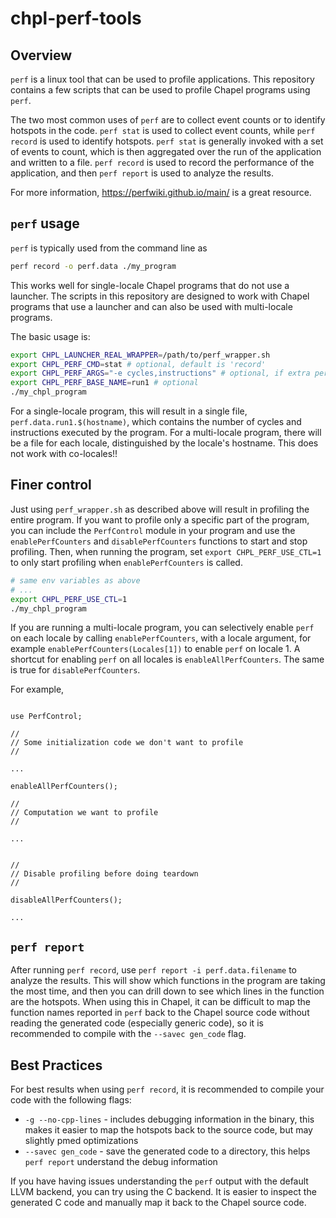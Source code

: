 # chpl-perf-tools

## Overview

`perf` is a linux tool that can be used to profile applications. This repository contains a few scripts that can be used to profile Chapel programs using `perf`.

The two most common uses of `perf` are to collect event counts or to identify hotspots in the code. `perf stat` is used to collect event counts, while `perf record` is used to identify hotspots. `perf stat` is generally invoked with a set of events to count, which is then aggregated over the run of the application and written to a file. `perf record` is used to record the performance of the application, and then `perf report` is used to analyze the results.

For more information, <https://perfwiki.github.io/main/> is a great resource.

## `perf` usage

`perf` is typically used from the command line as

```bash
perf record -o perf.data ./my_program
```

This works well for single-locale Chapel programs that do not use a launcher. The scripts in this repository are designed to work with Chapel programs that use a launcher and can also be used with multi-locale programs.

The basic usage is:

```bash
export CHPL_LAUNCHER_REAL_WRAPPER=/path/to/perf_wrapper.sh
export CHPL_PERF_CMD=stat # optional, default is 'record'
export CHPL_PERF_ARGS="-e cycles,instructions" # optional, if extra perf args are needed
export CHPL_PERF_BASE_NAME=run1 # optional
./my_chpl_program
```

For a single-locale program, this will result in a single file, `perf.data.run1.$(hostname)`, which contains the number of cycles and instructions executed by the program. For a multi-locale program, there will be a file for each locale, distinguished by the locale's hostname. This does not work with co-locales!!

## Finer control

Just using `perf_wrapper.sh` as described above will result in profiling the entire program. If you want to profile only a specific part of the program, you can include the `PerfControl` module in your program and use the `enablePerfCounters` and `disablePerfCounters` functions to start and stop profiling. Then, when running the program, set `export CHPL_PERF_USE_CTL=1` to only start profiling when `enablePerfCounters` is called.

```bash
# same env variables as above
# ...
export CHPL_PERF_USE_CTL=1
./my_chpl_program
```

If you are running a multi-locale program, you can selectively enable `perf` on each locale by calling `enablePerfCounters`, with a locale argument, for example `enablePerfCounters(Locales[1])` to enable `perf` on locale 1. A shortcut for enabling `perf` on all locales is `enableAllPerfCounters`. The same is true for `disablePerfCounters`.

For example,

```chapel

use PerfControl;

//
// Some initialization code we don't want to profile
//

...

enableAllPerfCounters();

//
// Computation we want to profile
//

...


//
// Disable profiling before doing teardown
//

disableAllPerfCounters();

...

```

## `perf report`

After running `perf record`, use `perf report -i perf.data.filename` to analyze the results. This will show which functions in the program are taking the most time, and then you can drill down to see which lines in the function are the hotspots. When using this in Chapel, it can be difficult to map the function names reported in `perf` back to the Chapel source code without reading the generated code (especially generic code), so it is recommended to compile with the `--savec gen_code` flag.

## Best Practices

For best results when using `perf record`, it is recommended to compile your code with the following flags:

- `-g --no-cpp-lines` - includes debugging information in the binary, this makes it easier to map the hotspots back to the source code, but may slightly pmed optimizations
- `--savec gen_code` - save the generated code to a directory, this helps `perf report` understand the debug information

If you have having issues understanding the `perf` output with the default LLVM backend, you can try using the C backend. It is easier to inspect the generated C code and manually map it back to the Chapel source code.
